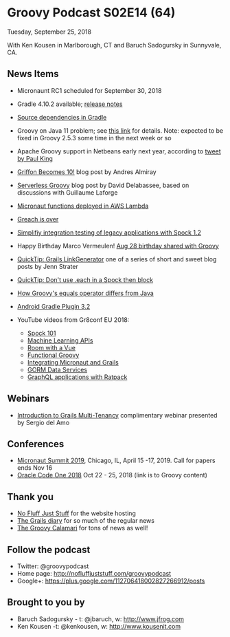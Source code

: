 # Groovy Podcast S02E14 (64)

Tuesday, September 25, 2018

With Ken Kousen in Marlborough, CT and Baruch Sadogursky in Sunnyvale, CA.

## News Items
* Micronaunt RC1 scheduled for September 30, 2018
* Gradle 4.10.2 available; [release notes](https://docs.gradle.org/4.10.2/release-notes.html)
* [Source dependencies in Gradle](https://blog.gradle.org/introducing-source-dependencies)

* Groovy on Java 11 problem; see [this link](https://issues.apache.org/jira/browse/GROOVY-8727) for details. Note: expected to be fixed in Groovy 2.5.3 some time in the next week or so
* Apache Groovy support in Netbeans early next year, according to [tweet by Paul King](https://twitter.com/paulk_asert/status/1044613778824982528)
* [Griffon Becomes 10!](http://andresalmiray.com/griffon-becomes-10/) blog post by Andres Almiray
* [Serverless Groovy](https://medium.com/fnproject/serverless-groovy-yeah-c36a57bb7fe1) blog post by David Delabassee, based on discussions with Guillaume Laforge
* [Micronaut functions deployed in AWS Lambda](http://guides.micronaut.io/micronaut-function-aws-lambda-groovy/guide/index.html)
* [Greach is over](http://2018.greachconf.com/greach-2019/)
* [Simplifiy integration testing of legacy applications with Spock 1.2](https://solidsoft.wordpress.com/2018/09/14/simplify-integration-testing-of-legacy-application-with-spock-1-2/)
* Happy Birthday Marco Vermeulen! [Aug 28 birthday shared with Groovy](https://twitter.com/marc0der/status/1034715950266896384)
* [QuickTip: Grails LinkGenerator](https://jennstrater.blogspot.com/2018/09/grails-quicktip-grails-linkgenerator.html) one of a series of short and sweet blog posts by Jenn Strater
* [QuickTip: Don't use .each in a Spock then block](https://jennstrater.blogspot.com/2018/08/tip-spock-dont-use-each-in-then-block.html)
* [How Groovy's equals operator differs from Java](https://e.printstacktrace.blog/2018/09/how-groovy-equal-operator-is-different-from-java/)
* [Android Gradle Plugin 3.2](https://developer.android.com/studio/releases/gradle-plugin#3-2-0) 

* YouTube videos from Gr8conf EU 2018:
  * [Spock 101](https://twitter.com/ApacheGroovy/status/1040631851696705536)
  * [Machine Learning APIs](https://twitter.com/ApacheGroovy/status/1040631424641130496)
  * [Room with a Vue](https://twitter.com/ApacheGroovy/status/1040631028652666881)
  * [Functional Groovy](https://twitter.com/ApacheGroovy/status/1040630714486599680)
  * [Integrating Micronaut and Grails](https://twitter.com/ApacheGroovy/status/1040630558026551296)
  * [GORM Data Services](https://twitter.com/ApacheGroovy/status/1040630391764406272)
  * [GraphQL applications with Ratpack](https://twitter.com/ApacheGroovy/status/1040629855929479169)


## Webinars

* [Introduction to Grails Multi-Tenancy](https://objectcomputing.com/resources/events/webinars/grails-multi-tenancy) complimentary webinar presented by Sergio del Amo



## Conferences

* [Micronaut Summit 2019](https://micronautsummit.com/), Chicago, IL, April 15 -17, 2019. Call for papers ends Nov 16
* [Oracle Code One 2018](https://oracle.rainfocus.com/widget/oracle/oow18/catalogcodeone18?search=groovy) Oct 22 - 25, 2018 (link is to Groovy content)

## Thank you

* [No Fluff Just Stuff](https://nofluffjuststuff.com/home/main) for the website hosting
* [The Grails diary](http://grydeske.net/news) for so much of the regular news
* [The Groovy Calamari](http://groovycalamari.com/) for tons of news as well!

## Follow the podcast

* Twitter: @groovypodcast
* Home page: http://nofluffjuststuff.com/groovypodcast
* Google+: https://plus.google.com/112706418002827266912/posts

## Brought to you by
* Baruch Sadogursky - t: @jbaruch, w: http://www.jfrog.com
* Ken Kousen -t: @kenkousen, w: http://www.kousenit.com
